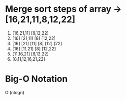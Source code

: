 # Merge sort steps of array -> [16,21,11,8,12,22]
1. [16,21,11]   [8,12,22]
2. [16] [21,11]   [8] [12,22]
3. [16] [21] [11]   [8] [12] [22]
4. [16] [11,21]   [8] [12,22]
5. [11,16,21]   [8,12,22]
6. [8,11,12,16,21,22]
# Big-O Notation
O (nlogn)